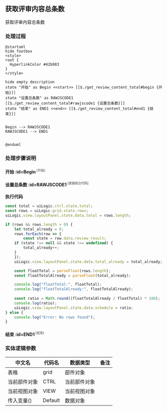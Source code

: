 ## 获取评审内容总条数 <!-- {docsify-ignore-all} -->

   获取评审内容总条数

### 处理过程

```plantuml
@startuml
hide footbox
<style>
root {
  HyperlinkColor #42b983
}
</style>

hide empty description
state "开始" as Begin <<start>> [[$./get_review_content_total#begin {开始}]]
state "设置总条数" as RAWJSCODE1  [[$./get_review_content_total#rawjscode1 {设置总条数}]]
state "结束" as END1 <<end>> [[$./get_review_content_total#end1 {结束}]]


Begin --> RAWJSCODE1
RAWJSCODE1 --> END1


@enduml
```


### 处理步骤说明

#### 开始 :id=Begin<sup class="footnote-symbol"> <font color=gray size=1>[开始]</font></sup>




#### 设置总条数 :id=RAWJSCODE1<sup class="footnote-symbol"> <font color=gray size=1>[直接前台代码]</font></sup>



<p class="panel-title"><b>执行代码</b></p>

```javascript
const total = uiLogic.ctrl.state.total;
const rows = uiLogic.grid.state.rows;
uiLogic.view.layoutPanel.state.data.total = rows.length;

if (rows && rows.length > 0) {
    let total_already = 0;
    rows.forEach(row => {
        const state = row.data.review_result;
    if (state !== null && state !== undefined) {
        total_already++;
    }
    });
    uiLogic.view.layoutPanel.state.data.total_already = total_already;

    const floatTotal = parseFloat(rows.length);
    const floatTotalAlready = parseFloat(total_already);

    console.log("floatTotal:", floatTotal);
    console.log("floatTotalAlready:", floatTotalAlready);
    
    const ratio = Math.round((floatTotalAlready / floatTotal) * 100); 
    console.log(ratio);
    uiLogic.view.layoutPanel.state.data.schedule = ratio;
} else {
    console.log("Error: No rows found");
}

```

#### 结束 :id=END1<sup class="footnote-symbol"> <font color=gray size=1>[结束]</font></sup>






### 实体逻辑参数

|    中文名   |    代码名    |  数据类型      |备注 |
| --------| --------| --------  | --------   |
|表格|grid|部件对象||
|当前部件对象|CTRL|当前部件对象||
|当前视图对象|VIEW|当前视图对象||
|传入变量(<i class="fa fa-check"/></i>)|Default|数据对象||

